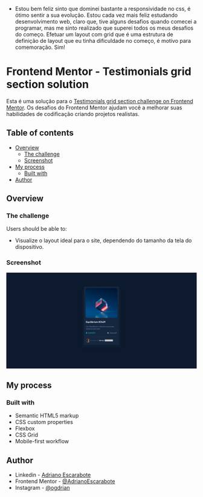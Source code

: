 - Estou bem feliz sinto que dominei bastante a responsividade no css, é ótimo sentir a sua evolução. Estou cada vez mais feliz estudando desenvolvimento web, claro que, tive alguns desafios quando comecei a programar, mas me sinto realizado que superei todos os meus desafios do começo. Efetuar um layout com grid que é uma estrutura de definição de layout que eu tinha dificuldade no começo, é motivo para comemoração. Sim!

# Frontend Mentor - Testimonials grid section solution

Esta é uma solução para o [Testimonials grid section challenge on Frontend Mentor](https://www.frontendmentor.io/challenges/testimonials-grid-section-Nnw6J7Un7). Os desafios do Frontend Mentor ajudam você a melhorar suas habilidades de codificação criando projetos realistas.

## Table of contents

- [Overview](#overview)
  - [The challenge](#the-challenge)
  - [Screenshot](#screenshot)
- [My process](#my-process)
  - [Built with](#built-with)
- [Author](#author)

## Overview

### The challenge

Users should be able to:

- Visualize o layout ideal para o site, dependendo do tamanho da tela do dispositivo.

### Screenshot

![](./screenshots/screenshotdesktop.png)

## My process

### Built with

- Semantic HTML5 markup
- CSS custom properties
- Flexbox
- CSS Grid
- Mobile-first workflow

## Author

- Linkedin - [Adriano Escarabote](https://www.linkedin.com/in/adriano-escarabote-944b02233/)
- Frontend Mentor - [@AdrianoEscarabote](https://www.frontendmentor.io/profile/AdrianoEscarabote)
- Instagram - [@ogdrian](https://www.instagram.com/ogdrian/)